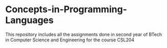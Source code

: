 # Concepts-in-Programming-Languages
This repository includes all the assignments done in second year of BTech in Computer Science and Engineering for the course CSL204
